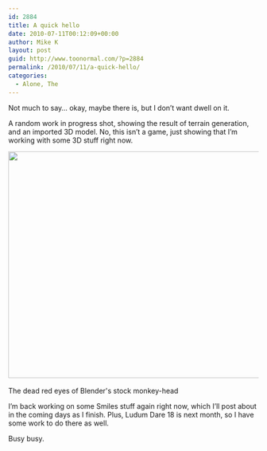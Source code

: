 ```yaml
---
id: 2884
title: A quick hello
date: 2010-07-11T00:12:09+00:00
author: Mike K
layout: post
guid: http://www.toonormal.com/?p=2884
permalink: /2010/07/11/a-quick-hello/
categories:
  - Alone, The
---
```

Not much to say&#8230; okay, maybe there is, but I don&#8217;t want dwell on it.

A random work in progress shot, showing the result of terrain generation, and an imported 3D model. No, this isn&#8217;t a game, just showing that I&#8217;m working with some 3D stuff right now.

<div id="attachment_2885" style="max-width: 650px" class="wp-caption aligncenter">
  <a href="/wp-content/uploads/2010/07/Foundation14.png"><img src="/wp-content/uploads/2010/07/Foundation14-640x455.png" alt="" title="Foundation14" width="640" height="455" class="size-large wp-image-2885" srcset="/wp-content/uploads/2010/07/Foundation14-640x455.png 640w, /wp-content/uploads/2010/07/Foundation14-450x320.png 450w, /wp-content/uploads/2010/07/Foundation14.png 749w" sizes="(max-width: 640px) 100vw, 640px" /></a>
  
  <p class="wp-caption-text">
    The dead red eyes of Blender's stock monkey-head
  </p>
</div>

I&#8217;m back working on some Smiles stuff again right now, which I&#8217;ll post about in the coming days as I finish. Plus, Ludum Dare 18 is next month, so I have some work to do there as well.

Busy busy.